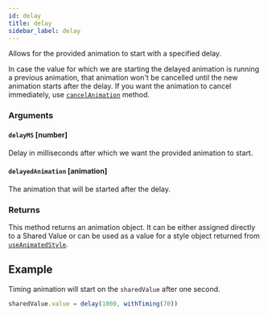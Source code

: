 ```yaml
---
id: delay
title: delay
sidebar_label: delay
---
```


Allows for the provided animation to start with a specified delay.

In case the value for which we are starting the delayed animation is running a previous animation, that animation won't be cancelled until the new animation starts after the delay.
If you want the animation to cancel immediately, use [`cancelAnimation`](cancelAnimation) method.

### Arguments

#### `delayMS` [number]

Delay in milliseconds after which we want the provided animation to start.

#### `delayedAnimation` [animation]

The animation that will be started after the delay.

### Returns

This method returns an animation object. It can be either assigned directly to a Shared Value or can be used as a value for a style object returned from [`useAnimatedStyle`](useAnimatedStyle).

## Example

Timing animation will start on the `sharedValue` after one second.

```js
sharedValue.value = delay(1000, withTiming(70))
```

